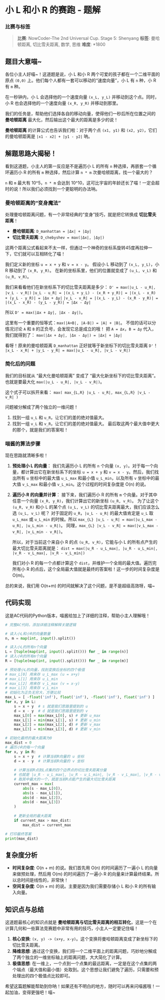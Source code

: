 # 小 L 和小 R 的赛跑 - 题解

### 比赛与标签
> **比赛**: NowCoder-The 2nd Universal Cup. Stage 5: Shenyang
> **标签**: 曼哈顿距离, 切比雪夫距离, 数学, 思维
> **难度**: *1800

## 题目大意喵~
各位小主人好喵~！这道题是说，小 L 和小 R 两个可爱的孩子都在一个二维平面的原点 `(0,0)` 上。他们每个人都有一套可以移动的“速度向量”，小 L 有 `n` 种，小 R 有 `m` 种。

在一秒钟内，小 L 会选择他的一个速度向量 `(x_L, y_L)` 并移动到这个点。同时，小 R 也会选择他的一个速度向量 `(x_R, y_R)` 并移动到那里。

我们的任务是，帮助他们选择各自的移动向量，使得他们一秒后所在位置之间的 **曼哈顿距离** 最大化，然后输出这个最大的距离是多少的说！

**曼哈顿距离** 的计算公式也告诉我们啦：对于两个点 `(x1, y1)` 和 `(x2, y2)`，它们的曼哈顿距离是 `|x1 - x2| + |y1 - y2|` 呐。

## 解题思路大揭秘！
看到这道题，小主人的第一反应是不是遍历小 L 的所有 `n` 种选择，再嵌套一个循环遍历小 R 的所有 `m` 种选择，然后计算 `n * m` 次曼哈顿距离，找一个最大的？

`n` 和 `m` 最大有 10^5，`n * m` 会达到 10^10，这可比宇宙的年龄还长了喵！一定会超时的说！所以我们必须找到一个更聪明的办法呐。

### 曼哈顿距离的“变身魔法”
处理曼哈顿距离问题，有一个非常经典的“变身”技巧，就是把它转换成 **切比雪夫距离**！

*   **曼哈顿距离**: `D_manhattan = |Δx| + |Δy|`
*   **切比雪夫距离**: `D_chebyshev = max(|Δx|, |Δy|)`

这两个距离公式看起来不太一样，但通过一个神奇的坐标系旋转45度再拉伸一下，它们就可以互相转化了喵！

我们定义新的坐标 `u = x + y` 和 `v = x - y`。
假设小 L 移动到了 `(x_L, y_L)`，小 R 移动到了 `(x_R, y_R)`。
在新的坐标系里，他们的位置就变成了 `(u_L, v_L)` 和 `(u_R, v_R)`。

我们来看看他们在新坐标系下的切比雪夫距离是多少：
`D' = max(|u_L - u_R|, |v_L - v_R|)`
`|u_L - u_R| = |(x_L + y_L) - (x_R + y_R)| = |(x_L - x_R) + (y_L - y_R)| = |Δx + Δy|`
`|v_L - v_R| = |(x_L - y_L) - (x_R - y_R)| = |(x_L - x_R) - (y_L - y_R)| = |Δx - Δy|`

所以 `D' = max(|Δx + Δy|, |Δx - Δy|)`。

这里有一个重要的恒等式：`max(|A+B|, |A-B|) = |A| + |B|`。
不信的话可以分情况讨论 `A` 和 `B` 的正负号，会发现它总是成立的哦！
把 `A = Δx`，`B = Δy` 代入，我们就得到了：
`max(|Δx + Δy|, |Δx - Δy|) = |Δx| + |Δy|`

看呀！原来的曼哈顿距离 `D_manhattan` 正好就等于新坐标下的切比雪夫距离 `D'`！
`|x_L - x_R| + |y_L - y_R| = max(|u_L - u_R|, |v_L - v_R|)`

### 简化后的问题
我们的目标就从 “最大化曼哈顿距离” 变成了 “最大化新坐标下的切比雪夫距离”。
也就是要最大化 `max(|u_L - u_R|, |v_L - v_R|)`。

这个式子可以拆开来看：
`max( max_{L,R} |u_L - u_R|, max_{L,R} |v_L - v_R| )`

问题被分解成了两个独立的一维问题！
1.  找到一组 `u_L` 和 `u_R`，让它们的差的绝对值最大。
2.  找到一组 `v_L` 和 `v_R`，让它们的差的绝对值最大。
最后取这两个最大值中更大的那个，就是我们的答案啦！

### 喵酱的算法步骤
现在思路就清晰多啦！
1.  **预处理小 L 的向量**：
    我们先遍历小 L 的所有 `n` 个向量 `(x, y)`。对于每一个向量，都计算出它在新坐标系下的坐标 `u = x + y` 和 `v = x - y`。然后，我们找出所有 `u` 坐标中的最大值 `u_L_max` 和最小值 `u_L_min`，以及所有 `v` 坐标中的最大值 `v_L_max` 和最小值 `v_L_min`。这个过程的时间复杂度是 O(n) 的说。

2.  **遍历小 R 的向量并计算**：
    接下来，我们遍历小 R 的所有 `m` 个向量。对于其中任意一个向量 `(x_R, y_R)`，我们计算出它的新坐标 `(u_R, v_R)`。
    为了让这个 `(u_R, v_R)` 和小 L 的某个点 `(u_L, v_L)` 的切比雪夫距离最大，我们应该怎么选 `(u_L, v_L)` 呢？
    对于固定的 `u_R`，`|u_L - u_R|` 的最大值肯定是 `u_L` 取 `u_L_max` 或 `u_L_min` 的时候。所以 `max_{L} |u_L - u_R| = max(|u_L_max - u_R|, |u_L_min - u_R|)`。
    同理，`max_{L} |v_L - v_R| = max(|v_L_max - v_R|, |v_L_min - v_R|)`。
    
    所以，对于当前这个来自小 R 的点 `(u_R, v_R)`，它能与小 L 的所有点产生的最大切比雪夫距离就是：
    `dist = max(|u_R - u_L_max|, |u_R - u_L_min|, |v_R - v_L_max|, |v_R - v_L_min|)`

    我们对小 R 的每一个点都计算这个 `dist`，并维护一个全局的最大值。遍历完所有小 R 的点后，这个全局最大值就是最终的答案啦！这一步的时间复杂度是 O(m)。

总的来说，我们用 O(n+m) 的时间就解决了这个问题，是不是超级高效呀，喵~

## 代码实现
这是AC代码的Python版本，喵酱给加上了详细的注释，帮助小主人理解哦！

```python
# 完整AC代码，添加详细注释解释关键逻辑

# 读入小L和小R的向量数量
n, m = map(int, input().split())

# 读入小L的所有n个向量
L = [tuple(map(int, input().split())) for _ in range(n)]
# 读入小R的所有m个向量
R = [tuple(map(int, input().split())) for _ in range(m)]

# 预处理小L的向量，找到变换后坐标的四个极值
# max_L[0] 用来存 u_L_max (u = x+y)
# max_L[1] 用来存 u_L_min
# max_L[2] 用来存 v_L_max (v = x-y)
# max_L[3] 用来存 v_L_min
# 初始化为正负无穷大，方便比较
max_L = [ -float('inf'), float('inf'), -float('inf'), float('inf') ]
for x, y in L:
    s = x + y  # s 就是我们思路里提到的 u
    d = x - y  # d 就是我们思路里提到的 v
    max_L[0] = max(max_L[0], s) # 更新 u_max
    max_L[1] = min(max_L[1], s) # 更新 u_min
    max_L[2] = max(max_L[2], d) # 更新 v_max
    max_L[3] = min(max_L[3], d) # 更新 v_min

# 初始化最终的最大距离为0
max_dist = 0
# 遍历小R的每一个向量
for x, y in R:
    s = x + y  # 计算当前R向量的 u 坐标
    d = x - y  # 计算当前R向量的 v 坐标
    
    # 计算当前R点到L点集的四个边界点的切比雪夫距离分量
    # 也就是 |u_R - u_L_max|, |u_R - u_L_min|, |v_R - v_L_max|, |v_R - v_L_min|
    # 取其中最大的一个，就是当前R点能产生的最大切比雪夫距离
    current_max = max(
        abs(s - max_L[0]),
        abs(s - max_L[1]),
        abs(d - max_L[2]),
        abs(d - max_L[3])
    )
    
    # 更新全局的最大距离
    if current_max > max_dist:
        max_dist = current_max

# 打印最终答案
print(max_dist)
```

## 复杂度分析
- **时间复杂度**: O(n + m) 的说。我们首先用 O(n) 的时间遍历了一遍小 L 的向量来做预处理，然后用 O(m) 的时间遍历了一遍小 R 的向量来计算最终结果。所以总时间是线性的，非常快！
- **空间复杂度**: O(n + m) 的说。主要是因为我们需要存储小 L 和小 R 的所有输入向量。

## 知识点与总结
这道题最核心的知识点就是 **曼哈顿距离与切比雪夫距离的相互转化**，这是一个在计算几何和一些算法竞赛题中非常有用的技巧，小主人一定要记住喵！

1.  **核心变换**: `(x, y) -> (x+y, x-y)`。这个变换将曼哈顿距离变成了新坐标下的切比雪夫距离。
2.  **降维思想**: 通过这个变换，我们将一个二维平面上的距离问题，巧妙地分解成了两个独立的一维坐标轴上的距离问题，大大简化了计算。
3.  **极值思想**: 在一维上，一个点到一个点集的最远距离，一定是在这个点集的两个端点（最大值和最小值）处取到。这个思想让我们避免了遍历，只需要和预处理出的四个极值点比较即可。

希望这篇题解能帮助到你呐！如果还有不明白的地方，随时可以再来问喵酱哦！一起加油，变得更强吧！喵~